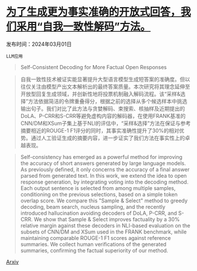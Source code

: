 # [为了生成更为事实准确的开放式回答，我们采用“自我一致性解码”方法。](https://arxiv.org/abs/2403.00696)

发布时间：2024年03月01日

`LLM应用`

> Self-Consistent Decoding for More Factual Open Responses

> 自我一致性技术被证实能显著提升大型语言模型生成短答案的准确度。但以往仅关注由模型产出文本解析出的最终答案质量。本次研究将其理念延伸至开放型回复生成领域，并创新性地将投票机制融入解码流程。该“采样&选择”方法依据简洁的令牌重叠得分，根据之前的选择从多个候选样本中挑选输出句子。我们对比了此方法与贪婪解码、束搜索、核抽样及近期提出的DoLA、P-CRR和S-CRR等避免虚构内容的解码器，在使用FRANK基准的CNN/DM和XSum子集上基于NLI的评估中，“采样&选择”方法在保证与参考摘要相近的ROUGE-1 F1评分的同时，其事实准确性提升了30%的相对优势。通过人工验证生成的摘要内容，进一步证实了我们方法在事实性上的卓越表现。

> Self-consistency has emerged as a powerful method for improving the accuracy of short answers generated by large language models. As previously defined, it only concerns the accuracy of a final answer parsed from generated text. In this work, we extend the idea to open response generation, by integrating voting into the decoding method. Each output sentence is selected from among multiple samples, conditioning on the previous selections, based on a simple token overlap score. We compare this "Sample & Select" method to greedy decoding, beam search, nucleus sampling, and the recently introduced hallucination avoiding decoders of DoLA, P-CRR, and S-CRR. We show that Sample & Select improves factuality by a 30% relative margin against these decoders in NLI-based evaluation on the subsets of CNN/DM and XSum used in the FRANK benchmark, while maintaining comparable ROUGE-1 F1 scores against reference summaries. We collect human verifications of the generated summaries, confirming the factual superiority of our method.

[Arxiv](https://arxiv.org/abs/2403.00696)